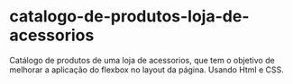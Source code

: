 # catalogo-de-produtos-loja-de-acessorios
Catálogo de produtos de uma loja de acessorios, que tem  o objetivo de melhorar a aplicação do flexbox no layout da página.
Usando Html e CSS.
